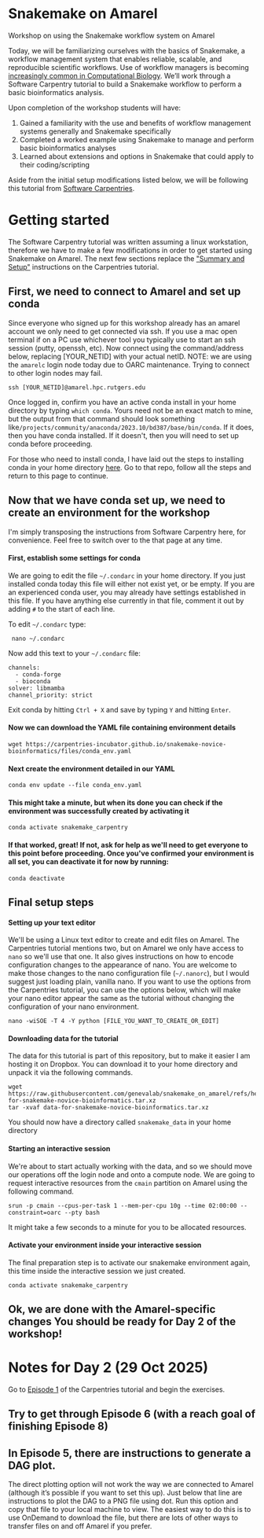 # Snakemake on Amarel
Workshop on using the Snakemake workflow system on Amarel

Today, we will be familiarizing ourselves with the basics of Snakemake, a workflow management system that enables reliable, scalable, and reproducible scientific workflows. Use of workflow managers is becoming [increasingly common in Computational Biology](https://journals.plos.org/ploscompbiol/article?id=10.1371/journal.pcbi.1010705). We’ll work through a Software Carpentry tutorial to build a Snakemake workflow to perform a basic bioinformatics analysis.

Upon completion of the workshop students will have:
1. Gained a familiarity with the use and benefits of workflow management systems generally and Snakemake specifically
2. Completed a worked example using Snakemake to manage and perform basic bioinformatics analyses
3. Learned about extensions and options in Snakemake that could apply to their coding/scripting

Aside from the initial setup modifications listed below, we will be following this tutorial from [Software Carpentries](https://carpentries-incubator.github.io/snakemake-novice-bioinformatics/).

# Getting started
The Software Carpentry tutorial was written assuming a linux workstation, therefore we have to make a few modifications in order to get started using Snakemake on Amarel. The next few sections replace the ["Summary and Setup"](https://carpentries-incubator.github.io/snakemake-novice-bioinformatics/index.html) instructions on the Carpentries tutorial. 

## First, we need to connect to Amarel and set up conda
Since everyone who signed up for this workshop already has an amarel account we only need to get connected via ssh. If you use a mac open terminal if on a PC use whichever tool you typically use to start an ssh session (putty, openssh, etc). Now connect using the command/address below, replacing [YOUR_NETID] with your actual netID. NOTE: we are using the ```amarelc``` login node today due to OARC maintenance. Trying to connect to other login nodes may fail.

```ssh [YOUR_NETID]@amarel.hpc.rutgers.edu```

Once logged in, confirm you have an active conda install in your home directory by typing ```which conda```. Yours need not be an exact match to mine, but the output from that command should look something like```/projects/community/anaconda/2023.10/bd387/base/bin/conda```. If it does, then you have conda installed. If it doesn't, then you will need to set up conda before proceeding.

For those who need to install conda, I have laid out the steps to installing conda in your home directory [here](https://github.com/lizardroom/conda_on_amarel). Go to that repo, follow all the steps and return to this page to continue.

## Now that we have conda set up, we need to create an environment for the workshop
I'm simply transposing the instructions from Software Carpentry here, for convenience. Feel free to switch over to the that page at any time.

#### First, establish some settings for conda
We are going to edit the file ```~/.condarc``` in your home directory. If you just installed conda today this file will either not exist yet, or be empty. If you are an experienced conda user, you may already have settings established in this file. If you have anything else currently in that file, comment it out by adding ```#``` to the start of each line. 

To edit ```~/.condarc``` type:

``` nano ~/.condarc```

Now add this text to your ```~/.condarc``` file:

```
channels:
  - conda-forge
  - bioconda
solver: libmamba
channel_priority: strict
```
Exit conda by hitting ```Ctrl + X``` and save by typing ```Y``` and hitting ```Enter```.

#### Now we can download the YAML file containing environment details

```wget https://carpentries-incubator.github.io/snakemake-novice-bioinformatics/files/conda_env.yaml```

#### Next create the environment detailed in our YAML

```conda env update --file conda_env.yaml```

#### This might take a minute, but when its done you can check if the environment was successfully created by activating it
```conda activate snakemake_carpentry```

#### If that worked, great! If not, ask for help as we'll need to get everyone to this point before proceeding. Once you've confirmed your environment is all set, you can deactivate it for now by running:

```conda deactivate```


## Final setup steps
#### Setting up your text editor
We'll be using a Linux text editor to create and edit files on Amarel. The Carpentries tutorial mentions two, but on Amarel we only have access to ```nano``` so we'll use that one. It also gives instructions on how to encode configuration changes to the appearance of nano. You are welcome to make those changes to the nano configuration file (```~/.nanorc```), but I would suggest just loading plain, vanilla nano. If you want to use the options from the Carpentries tutorial, you can use the options below, which will make your nano editor appear the same as the tutorial without changing the configuration of your nano environment.

```nano -wiSOE -T 4 -Y python [FILE_YOU_WANT_TO_CREATE_OR_EDIT]```

#### Downloading data for the tutorial
The data for this tutorial is part of this repository, but to make it easier I am hosting it on Dropbox. You can download it to your home directory and unpack it via the following commands.

```
wget https://raw.githubusercontent.com/genevalab/snakemake_on_amarel/refs/heads/main/data-for-snakemake-novice-bioinformatics.tar.xz
tar -xvaf data-for-snakemake-novice-bioinformatics.tar.xz
```

You should now have a directory called ```snakemake_data``` in your home directory

#### Starting an interactive session  
We're about to start actually working with the data, and so we should move our operations off the login node and onto a compute node. We are going to request interactive resources from the ```cmain``` partition on Amarel using the following command.

```srun -p cmain --cpus-per-task 1 --mem-per-cpu 10g --time 02:00:00 --constraint=oarc --pty bash```

It might take a few seconds to a minute for you to be allocated resources.

#### Activate your environment inside your interactive session
The final preparation step is to activate our snakemake environment again, this time inside the interactive session we just created.

```conda activate snakemake_carpentry```

## Ok, we are done with the Amarel-specific changes You should be ready for Day 2 of the workshop!


# Notes for Day 2 (29 Oct 2025)
Go to [Episode 1](https://carpentries-incubator.github.io/snakemake-novice-bioinformatics/01-introduction.html) of the Carpentries tutorial and begin the exercises.

## Try to get through Episode 6 (with a reach goal of finishing Episode 8)

## In Episode 5, there are instructions to generate a DAG plot. 

The direct plotting option will not work the way we are connected to Amarel (although it’s possible if you want to set this up). Just below that line are instructions to plot the DAG to a PNG file using dot. Run this option and copy that file to your local machine to view. The easiest way to do this is to use OnDemand to download the file, but there are lots of other ways to transfer files on and off Amarel if you prefer. 

